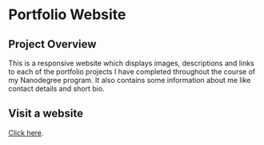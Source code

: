 # Portfolio Website

## Project Overview

This is a responsive website which displays images, descriptions and links to each of the portfolio projects I have completed throughout the course of my Nanodegree program. It also contains some information about me like contact details and short bio.

## Visit a website

[Click here](...).

